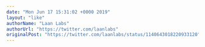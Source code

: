 ```yaml
---
date: "Mon Jun 17 15:31:02 +0000 2019"
layout: "like"
authorName: "Laan Labs"
authorUrl: "https://twitter.com/laanlabs"
originalPost: "https://twitter.com/laanlabs/status/1140643018220933120"
---
```

